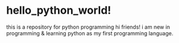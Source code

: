 # hello_python_world!
this is a repository for python programming
hi friends! i am new in programming & learning python as my first programming language.
